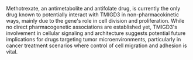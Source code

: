 Methotrexate, an antimetabolite and antifolate drug, is currently the only drug known to potentially interact with TMIGD3 in non-pharmacokinetic ways, mainly due to the gene's role in cell division and proliferation. While no direct pharmacogenetic associations are established yet, TMIGD3's involvement in cellular signaling and architecture suggests potential future implications for drugs targeting tumor microenvironments, particularly in cancer treatment scenarios where control of cell migration and adhesion is vital.
